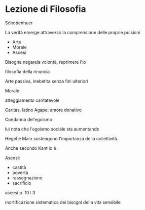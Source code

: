 # Lezione di Filosofia

Schopenhuer

La verità emerge attraverso la comprensione delle proprie pulsioni

* Arte
* Morale
* Ascesi

Bisogna negarela volontà, reprimere l'io

filosofia della rinuncia


Arte passiva, inebetita senza fini ulteriori



Morale:

atteggiamento caritatevole

Caritas, latino
Agape: amore donativo

Condanna del'egoismo

lui nota che l'egoismo sociale sta aumentando

Hegel e Marx sostengono l'importanza della collettività


Anche secondo Kant lo è


Ascesi:
* castità
* povertà
* rassegnazione
* sacrificio


ascesi p. 10 l.3 

mortificazione sistematica dei bisogni della vita sensibile
<!--stackedit_data:
eyJoaXN0b3J5IjpbMjQwMjY0NTk5LDYyMTgyNjgwM119
-->